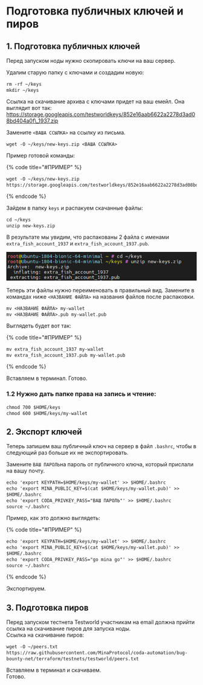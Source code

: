 # Подготовка публичных ключей и пиров

## 1. Подготовка публичных ключей

Перед запуском ноды нужно скопировать ключи на ваш сервер. 

Удалим старую папку с ключами и создадим новую:

```text
rm -rf ~/keys
mkdir ~/keys
```

Ссылка на скачивание архива с ключами придет на ваш емейл. Она выглядит вот так: https://storage.googleapis.com/testworldkeys/852e16aab6622a2278d3ad08bd404a0f\_1937.zip

Замените `<ВАША ССЫЛКА>` на ссылку из письма.

```text
wget -O ~/keys/new-keys.zip <ВАША ССЫЛКА>
```

Пример готовой команды:

{% code title="\#ПРИМЕР" %}
```text
wget -O ~/keys/new-keys.zip https://storage.googleapis.com/testworldkeys/852e16aab6622a2278d3ad08bd404a0f_1937.zip
```
{% endcode %}

Зайдем в папку `keys` и распакуем скачанные файлы:

```text
cd ~/keys
unzip new-keys.zip
```

В результате мы увидим, что распакованы 2 файла с именами `extra_fish_account_1937` и `extra_fish_account_1937.pub`.

![](../../.gitbook/assets/image%20%284%29.png)

Теперь эти файлы нужно переименовать в правильный вид. Замените в командах ниже `<НАЗВАНИЕ ФАЙЛА>` на названия файлов после распаковки.

```text
mv <НАЗВАНИЕ ФАЙЛА> my-wallet
mv <НАЗВАНИЕ ФАЙЛА>.pub my-wallet.pub
```

Выглядеть будет вот так:

{% code title="\#ПРИМЕР" %}
```text
mv extra_fish_account_1937 my-wallet
mv extra_fish_account_1937.pub my-wallet.pub
```
{% endcode %}

Вставляем в терминал. Готово.

### 1.2 Нужно дать папке права на запись и чтение:

```text
chmod 700 $HOME/keys
chmod 600 $HOME/keys/my-wallet
```

## 2. Экспорт ключей

Теперь запишем ваш публичный ключ на сервер в файл `.bashrc`, чтобы в следующий раз больше их не экспортировать.

Замените `ВАШ ПАРОЛЬ`на пароль от публичного ключа, который прислали на вашу почту.

```text
echo 'export KEYPATH=$HOME/keys/my-wallet' >> $HOME/.bashrc
echo 'export MINA_PUBLIC_KEY=$(cat $HOME/keys/my-wallet.pub)' >> $HOME/.bashrc
echo 'export CODA_PRIVKEY_PASS="ВАШ ПАРОЛЬ"' >> $HOME/.bashrc
source ~/.bashrc
```

Пример, как это должно выглядеть:

{% code title="\#ПРИМЕР" %}
```text
echo 'export KEYPATH=$HOME/keys/my-wallet' >> $HOME/.bashrc
echo 'export MINA_PUBLIC_KEY=$(cat $HOME/keys/my-wallet.pub)' >> $HOME/.bashrc
echo 'export CODA_PRIVKEY_PASS="go mina go"' >> $HOME/.bashrc
source ~/.bashrc
```
{% endcode %}

Экспортируем.

## 3. Подготовка пиров

Перед запуском тестнета Testworld участникам на email должна прийти ссылка на скачивание пиров для запуска ноды.   
Ссылка на скачивание пиров:

```text
wget -O ~/peers.txt https://raw.githubusercontent.com/MinaProtocol/coda-automation/bug-bounty-net/terraform/testnets/testworld/peers.txt
```

Вставляем в терминал и скачиваем.  
Готово.


